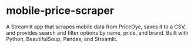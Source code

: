 # mobile-price-scraper
A Streamlit app that scrapes mobile data from PriceOye, saves it to a CSV, and provides search and filter options by name, price, and brand. Built with Python, BeautifulSoup, Pandas, and Streamlit.

